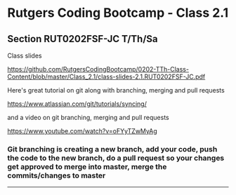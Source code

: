 # Rutgers Coding Bootcamp - Class 2.1
## Section RUT0202FSF-JC  T/Th/Sa

Class slides 

https://github.com/RutgersCodingBootcamp/0202-TTh-Class-Content/blob/master/Class_2.1/class-slides-2.1.RUT0202FSF-JC.pdf

Here's great tutorial on git along with branching, merging and pull requests

https://www.atlassian.com/git/tutorials/syncing/

and a video on git branching, merging and pull requests

https://www.youtube.com/watch?v=oFYyTZwMyAg

### Git branching is creating a new branch, add your code, push the code to the new branch, do a pull request so your changes get approved to merge into master, merge the commits/changes to master 


----

